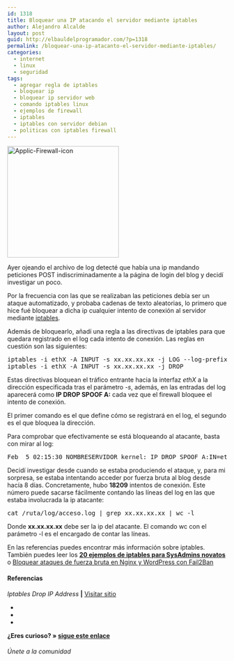 ```yaml
---
id: 1318
title: Bloquear una IP atacando el servidor mediante iptables
author: Alejandro Alcalde
layout: post
guid: http://elbauldelprogramador.com/?p=1318
permalink: /bloquear-una-ip-atacanto-el-servidor-mediante-iptables/
categories:
  - internet
  - linux
  - seguridad
tags:
  - agregar regla de iptables
  - bloquear ip
  - bloquear ip servidor web
  - comando iptables linux
  - ejemplos de firewall
  - iptables
  - iptables con servidor debian
  - politicas con iptables firewall
---
```

<img src="http://elbauldelprogramador.com/content/uploads/2013/02/Applic-Firewall-icon.png" alt="Applic-Firewall-icon" width="256" height="256" class="thumbnail alignleft size-full wp-image-1321" />

Ayer ojeando el archivo de log detecté que había una ip mandando peticiones POST indiscriminadamente a la página de login del blog y decidí investigar un poco.

Por la frecuencia con las que se realizaban las peticiones debía ser un ataque automatizado, y probaba cadenas de texto aleatorias, lo primero que hice fué bloquear a dicha ip cualquier intento de conexión al servidor mediante [iptables][1]. 

Además de bloquearlo, añadí una regla a las directivas de iptables para que quedara registrado en el log cada intento de conexión. Las reglas en cuestión son las siguientes:  
  
<!--more-->

<pre lang="bash">iptables -i ethX -A INPUT -s xx.xx.xx.xx -j LOG --log-prefix "IP DROP SPOOF A:"
iptables -i ethX -A INPUT -s xx.xx.xx.xx -j DROP
</pre>

Estas directivas bloquean el tráfico entrante hacia la interfaz *ethX* a la dirección especificada tras el parámetro *-s*, además, en las entradas del log aparecerá como **IP DROP SPOOF A:** cada vez que el firewall bloquee el intento de conexión.

El primer comando es el que define cómo se registrará en el log, el segundo es el que bloquea la dirección.

Para comprobar que efectivamente se está bloqueando al atacante, basta con mirar al log:

<pre lang="bash">Feb  5 02:15:30 NOMBRESERVIDOR kernel: IP DROP SPOOF A:IN=ethX OUT= MAC=XX:XX:XX:XX:XX:XX:XX:XX:XX:XX:XX:XX:XX SRC=IPBLOQUEADA DST=IPSERVIDOR LEN=LONGITUDPAQUETE TOS=0x00 PREC=0x00 TTL=117 ID=15234 DF PROTO=TCP SPT=17652 DPT=PUERTODESTINO WINDOW=65535 RES=0x00 SYN URGP=0
</pre>

Decidí investigar desde cuando se estaba produciendo el ataque, y, para mi sorpresa, se estaba intentando acceder por fuerza bruta al blog desde hacía 8 días. Concretamente, hubo **18209** intentos de conexión. Este número puede sacarse fácilmente contando las líneas del log en las que estaba involucrada la ip atacante:

<pre lang="bash">cat /ruta/log/acceso.log | grep xx.xx.xx.xx | wc -l
</pre>

Donde **xx.xx.xx.xx** debe ser la ip del atacante. El comando wc con el parámetro -l es el encargado de contar las líneas.

En las referencias puedes encontrar más información sobre iptables. También puedes leer los **[20 ejemplos de iptables para SysAdmins novatos][2]** o [Bloquear ataques de fuerza bruta en Nginx y WordPress con Fail2Ban][3]

#### Referencias

*Iptables Drop IP Address* **|** <a href="http://www.cyberciti.biz/faq/linux-iptables-drop/" target="_blank">Visitar sitio</a> 

<div class="sharedaddy">
  <div class="sd-content">
    <ul>
      <li>
        <a class="hastip" rel="nofollow" href="http://twitter.com/home?status=Bloquear una IP atacando el servidor mediante iptables+http://elbauldelprogramador.com/bloquear-una-ip-atacanto-el-servidor-mediante-iptables/+V%C3%ADa+%40elbaulp" onclick="javascript:window.open(this.href, '', 'menubar=no,toolbar=no,resizable=yes,scrollbars=yes,height=600,width=600');return false;" title="Compartir en Twitter" target="_blank"><span class="iconbox-title"><i class="icon-twitter icon-2x"></i></span></a>
      </li>
      <li>
        <a class="hastip" rel="nofollow" href="http://www.facebook.com/sharer.php?u=http://elbauldelprogramador.com/bloquear-una-ip-atacanto-el-servidor-mediante-iptables/&t=Bloquear una IP atacando el servidor mediante iptables+http://elbauldelprogramador.com/bloquear-una-ip-atacanto-el-servidor-mediante-iptables/+V%C3%ADa+%40elbaulp" onclick="javascript:window.open(this.href, '', 'menubar=no,toolbar=no,resizable=yes,scrollbars=yes,height=600,width=600');return false;" title="Compartir en Facebook" target="_blank"><span class="iconbox-title"><i class="icon-facebook icon-2x"></i></span></a>
      </li>
      <li>
        <a class="hastip" rel="nofollow" href="https://plus.google.com/share?url=Bloquear una IP atacando el servidor mediante iptables+http://elbauldelprogramador.com/bloquear-una-ip-atacanto-el-servidor-mediante-iptables/+V%C3%ADa+%40elbaulp" onclick="javascript:window.open(this.href, '', 'menubar=no,toolbar=no,resizable=yes,scrollbars=yes,height=600,width=600');return false;" title="Compartir en G+" target="_blank"><span class="iconbox-title"><i class="icon-google-plus icon-2x"></i></span></a>
      </li>
    </ul>
  </div>
</div>

<span id="socialbottom" class="highlight style-2">

<p>
  <strong>¿Eres curioso? » <a onclick="javascript:_gaq.push(['_trackEvent','random','click-random']);" href="/index.php?random=1">sigue este enlace</a></strong>
</p>

<h6>
  Únete a la comunidad
</h6>

<div class="iconsc hastip" title="2240 seguidores">
  <a href="http://twitter.com/elbaulp" target="_blank"><i class="icon-twitter"></i></a>
</div>

<div class="iconsc hastip" title="2452 fans">
  <a href="http://facebook.com/elbauldelprogramador" target="_blank"><i class="icon-facebook"></i></a>
</div>

<div class="iconsc hastip" title="0 +1s">
  <a href="http://plus.google.com/+Elbauldelprogramador" target="_blank"><i class="icon-google-plus"></i></a>
</div>

<div class="iconsc hastip" title="Repositorios">
  <a href="http://github.com/algui91" target="_blank"><i class="icon-github"></i></a>
</div>

<div class="iconsc hastip" title="Feed RSS">
  <a href="http://elbauldelprogramador.com/feed" target="_blank"><i class="icon-rss"></i></a>
</div></span>

 [1]: http://elbauldelprogramador.com/?s=iptables
 [2]: /internet/20-ejemplos-de-iptables-para-sysadmins/
 [3]: http://elbauldelprogramador.com/administracion-de-servidores/bloquear-ataques-de-fuerza-bruta-en-nginx-y-wordpress-con-fail2ban/ "Bloquear ataques de fuerza bruta en Nginx y WordPress con Fail2Ban"